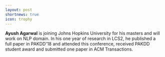 ```yaml
---
layout: post
shortnews: true
icon: trophy
---
```



<b>Ayush Agarwal</b>  is joining Johns Hopkins University for his masters and will work on NLP domain. In his one year of research in LCS2, he published a full paper in PAKDD'18 and attended this conference, received PAKDD student award and submitted one paper in ACM Transactions.